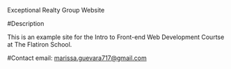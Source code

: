 Exceptional Realty Group Website

#Description

This is an example site for the Intro to Front-end Web Development Courtse at The Flatiron School.

#Contact
email: marissa.guevara717@gmail.com
